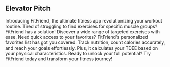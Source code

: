 ## Elevator Pitch

Introducing FitFriend, the ultimate fitness app revolutionizing your workout routine. Tired of struggling to find exercises for specific muscle groups? FitFriend has a solution! Discover a wide range of targeted exercises with ease. Need quick access to your favorites? FitFriend's personalized favorites list has got you covered. Track nutrition, count calories accurately, and reach your goals effortlessly. Plus, it calculates your TDEE based on your physical characteristics. Ready to unlock your full potential? Try FitFriend today and transform your fitness journey!
